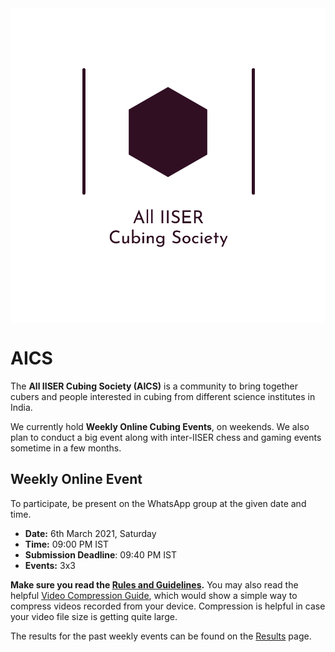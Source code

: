 <img src="Logos/AICS-Logo-Light.svg" style="display:block; margin: auto;" />

# AICS

The **All IISER Cubing Society (AICS)** is a community to bring together cubers and people interested in cubing from different science institutes in India.

We currently hold **Weekly Online Cubing Events**, on weekends. We also plan to conduct a big event along with inter-IISER chess and gaming events sometime in a few months.

## Weekly Online Event

To participate, be present on the WhatsApp group at the given date and time.

- **Date:** 6th March 2021, Saturday
- **Time:** 09:00 PM IST
- **Submission Deadline**: 09:40 PM IST
- **Events:** 3x3

**Make sure you read the [Rules and Guidelines](/rules).** You may also read the helpful [Video Compression Guide](/compression), which would show a simple way to compress videos recorded from your device. Compression is helpful in case your video file size is getting quite large.

The results for the past weekly events can be found on the [Results](/results) page.